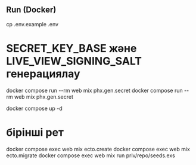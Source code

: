 ## Run (Docker)

cp .env.example .env

# SECRET_KEY_BASE және LIVE_VIEW_SIGNING_SALT генерациялау

docker compose run --rm web mix phx.gen.secret
docker compose run --rm web mix phx.gen.secret

docker compose up -d

# бірінші рет

docker compose exec web mix ecto.create
docker compose exec web mix ecto.migrate
docker compose exec web mix run priv/repo/seeds.exs
